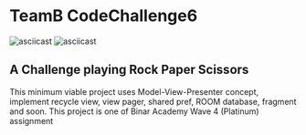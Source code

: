 # TeamB CodeChallenge6
![asciicast](https://img.shields.io/badge/Android-Studio-green)
![asciicast](https://img.shields.io/badge/Kotlin-Language-yellow)

## A Challenge playing Rock Paper Scissors

This minimum viable project uses Model-View-Presenter concept, implement recycle view, view pager, shared pref, ROOM database, fragment and soon.
This project is one of Binar Academy Wave 4 (Platinum) assignment
